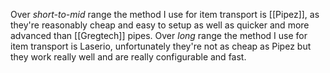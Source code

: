 Over *short-to-mid* range the method I use for item transport is [[Pipez]], as they're reasonably cheap and easy to setup as well as quicker and more advanced than [[Gregtech]] pipes.
Over *long* range the method I use for item transport is Laserio, unfortunately they're not as cheap as Pipez but they work really well and are really configurable and fast.